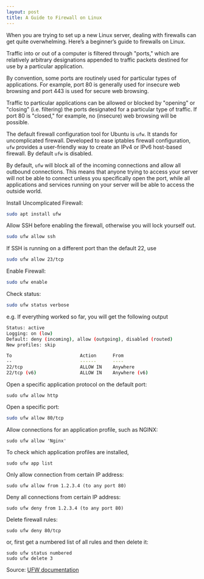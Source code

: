 ```yaml
---
layout: post
title: A Guide to Firewall on Linux
---
```


When you are trying to set up a new Linux server, dealing with firewalls can get quite overwhelming. Here’s a beginner’s guide to firewalls on Linux.

Traffic into or out of a computer is filtered through "ports," which are relatively arbitrary designations appended to traffic packets destined for use by a particular application.

By convention, some ports are routinely used for particular types of applications. For example, port 80 is generally used for insecure web browsing and port 443 is used for secure web browsing.

Traffic to particular applications can be allowed or blocked by "opening" or "closing" (i.e. filtering) the ports designated for a particular type of traffic. If port 80 is "closed," for example, no (insecure) web browsing will be possible. 

The default firewall configuration tool for Ubuntu is `ufw`. It stands for uncomplicated firewall. Developed to ease iptables firewall configuration, `ufw` provides a user-friendly way to create an IPv4 or IPv6 host-based firewall. By default `ufw` is disabled.

By default, `ufw` will block all of the incoming connections and allow all outbound connections. This means that anyone trying to access your server will not be able to connect unless you specifically open the port, while all applications and services running on your server will be able to access the outside world.

Install Uncomplicated Firewall:

```bash
sudo apt install ufw
```

Allow SSH before enabling the firewall, otherwise you will lock yourself out. 

```bash
sudo ufw allow ssh
```

If SSH is running on a different port than the default 22, use 

```bash
sudo ufw allow 23/tcp
```

Enable Firewall: 

```bash
sudo ufw enable
```

Check status:

```bash
sudo ufw status verbose
```

e.g. If everything worked so far, you will get the following output

```bash
Status: active
Logging: on (low)
Default: deny (incoming), allow (outgoing), disabled (routed)
New profiles: skip

To                         Action      From
--                         ------      ----
22/tcp                     ALLOW IN    Anywhere
22/tcp (v6)                ALLOW IN    Anywhere (v6)
```

Open a specific application protocol on the default port:

```shell
sudo ufw allow http
```

Open a specific port:

```bash
sudo ufw allow 80/tcp
```

Allow connections for an application profile, such as NGINX:

```shell
sudo ufw allow 'Nginx'
```

To check which application profiles are installed, 

```shell
sudo ufw app list
```

Only allow connection from certain IP address:

```shell
sudo ufw allow from 1.2.3.4 (to any port 80)
```

Deny all connections from certain IP address:

```shell
sudo ufw deny from 1.2.3.4 (to any port 80)
```

Delete firewall rules:

```shell
sudo ufw deny 80/tcp
```

or, first get a numbered list of all rules and then delete it:

```shell
sudo ufw status numbered 
sudo ufw delete 3
```

Source: [UFW documentation](https://help.ubuntu.com/community/UFW) 